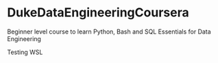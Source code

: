 # DukeDataEngineeringCoursera
Beginner level course to learn Python, Bash and SQL Essentials for Data Engineering

Testing WSL
